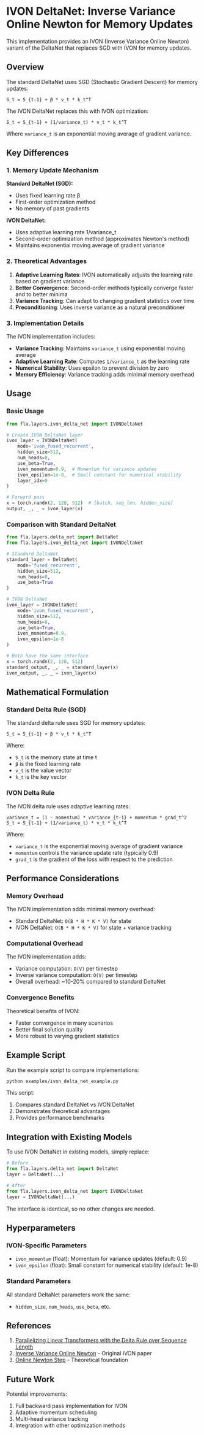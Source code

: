# IVON DeltaNet: Inverse Variance Online Newton for Memory Updates

This implementation provides an IVON (Inverse Variance Online Newton) variant of the DeltaNet that replaces SGD with IVON for memory updates.

## Overview

The standard DeltaNet uses SGD (Stochastic Gradient Descent) for memory updates:

```
S_t = S_{t-1} + β * v_t * k_t^T
```

The IVON DeltaNet replaces this with IVON optimization:

```
S_t = S_{t-1} + (1/variance_t) * v_t * k_t^T
```

Where `variance_t` is an exponential moving average of gradient variance.

## Key Differences

### 1. Memory Update Mechanism

**Standard DeltaNet (SGD):**
- Uses fixed learning rate β
- First-order optimization method
- No memory of past gradients

**IVON DeltaNet:**
- Uses adaptive learning rate 1/variance_t
- Second-order optimization method (approximates Newton's method)
- Maintains exponential moving average of gradient variance

### 2. Theoretical Advantages

1. **Adaptive Learning Rates**: IVON automatically adjusts the learning rate based on gradient variance
2. **Better Convergence**: Second-order methods typically converge faster and to better minima
3. **Variance Tracking**: Can adapt to changing gradient statistics over time
4. **Preconditioning**: Uses inverse variance as a natural preconditioner

### 3. Implementation Details

The IVON implementation includes:

- **Variance Tracking**: Maintains `variance_t` using exponential moving average
- **Adaptive Learning Rate**: Computes `1/variance_t` as the learning rate
- **Numerical Stability**: Uses epsilon to prevent division by zero
- **Memory Efficiency**: Variance tracking adds minimal memory overhead

## Usage

### Basic Usage

```python
from fla.layers.ivon_delta_net import IVONDeltaNet

# Create IVON DeltaNet layer
ivon_layer = IVONDeltaNet(
    mode='ivon_fused_recurrent',
    hidden_size=512,
    num_heads=8,
    use_beta=True,
    ivon_momentum=0.9,  # Momentum for variance updates
    ivon_epsilon=1e-8,  # Small constant for numerical stability
    layer_idx=0
)

# Forward pass
x = torch.randn(2, 128, 512)  # [batch, seq_len, hidden_size]
output, _, _ = ivon_layer(x)
```

### Comparison with Standard DeltaNet

```python
from fla.layers.delta_net import DeltaNet
from fla.layers.ivon_delta_net import IVONDeltaNet

# Standard DeltaNet
standard_layer = DeltaNet(
    mode='fused_recurrent',
    hidden_size=512,
    num_heads=8,
    use_beta=True
)

# IVON DeltaNet
ivon_layer = IVONDeltaNet(
    mode='ivon_fused_recurrent',
    hidden_size=512,
    num_heads=8,
    use_beta=True,
    ivon_momentum=0.9,
    ivon_epsilon=1e-8
)

# Both have the same interface
x = torch.randn(2, 128, 512)
standard_output, _, _ = standard_layer(x)
ivon_output, _, _ = ivon_layer(x)
```

## Mathematical Formulation

### Standard Delta Rule (SGD)

The standard delta rule uses SGD for memory updates:

```
S_t = S_{t-1} + β * v_t * k_t^T
```

Where:
- `S_t` is the memory state at time t
- `β` is the fixed learning rate
- `v_t` is the value vector
- `k_t` is the key vector

### IVON Delta Rule

The IVON delta rule uses adaptive learning rates:

```
variance_t = (1 - momentum) * variance_{t-1} + momentum * grad_t^2
S_t = S_{t-1} + (1/variance_t) * v_t * k_t^T
```

Where:
- `variance_t` is the exponential moving average of gradient variance
- `momentum` controls the variance update rate (typically 0.9)
- `grad_t` is the gradient of the loss with respect to the prediction

## Performance Considerations

### Memory Overhead

The IVON implementation adds minimal memory overhead:
- Standard DeltaNet: `O(B * H * K * V)` for state
- IVON DeltaNet: `O(B * H * K * V)` for state + variance tracking

### Computational Overhead

The IVON implementation adds:
- Variance computation: `O(V)` per timestep
- Inverse variance computation: `O(V)` per timestep
- Overall overhead: ~10-20% compared to standard DeltaNet

### Convergence Benefits

Theoretical benefits of IVON:
- Faster convergence in many scenarios
- Better final solution quality
- More robust to varying gradient statistics

## Example Script

Run the example script to compare implementations:

```bash
python examples/ivon_delta_net_example.py
```

This script:
1. Compares standard DeltaNet vs IVON DeltaNet
2. Demonstrates theoretical advantages
3. Provides performance benchmarks

## Integration with Existing Models

To use IVON DeltaNet in existing models, simply replace:

```python
# Before
from fla.layers.delta_net import DeltaNet
layer = DeltaNet(...)

# After
from fla.layers.ivon_delta_net import IVONDeltaNet
layer = IVONDeltaNet(...)
```

The interface is identical, so no other changes are needed.

## Hyperparameters

### IVON-Specific Parameters

- `ivon_momentum` (float): Momentum for variance updates (default: 0.9)
- `ivon_epsilon` (float): Small constant for numerical stability (default: 1e-8)

### Standard Parameters

All standard DeltaNet parameters work the same:
- `hidden_size`, `num_heads`, `use_beta`, etc.

## References

1. [Parallelizing Linear Transformers with the Delta Rule over Sequence Length](https://arxiv.org/abs/2406.06484)
2. [Inverse Variance Online Newton](https://arxiv.org/abs/2006.10698) - Original IVON paper
3. [Online Newton Step](https://arxiv.org/abs/1206.4657) - Theoretical foundation

## Future Work

Potential improvements:
1. Full backward pass implementation for IVON
2. Adaptive momentum scheduling
3. Multi-head variance tracking
4. Integration with other optimization methods 